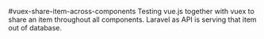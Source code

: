 #vuex-share-item-across-components
Testing vue.js together with vuex to share an item throughout all components. Laravel as API is serving that item out of database.